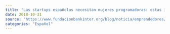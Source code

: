 ```yaml
---
title: "Las startups españolas necesitan mujeres programadoras: estas iniciativas quieren encontrarlas"
date: 2018-10-31
source: "https://www.fundacionbankinter.org/blog/noticia/emprendedores/las-startups-espanolas-necesitan-mujeres-programadoras-estas-iniciativas-quieren-encontrarlas"
categories: "Español"
---
```

